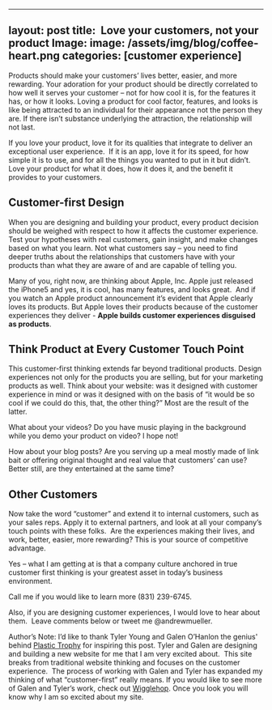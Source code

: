  ---
layout: post
title:  Love your customers, not your product
Image:  image: /assets/img/blog/coffee-heart.png
categories: [customer experience]
---

Products should make your customers’ lives better, easier, and more rewarding. Your adoration for your product should be directly correlated to how well it serves your customer – not for how cool it is, for the features it has, or how it looks. Loving a product for cool factor, features, and looks is like being attracted to an individual for their appearance not the person they are. If there isn’t substance underlying the attraction, the relationship will not last.

If you love your product, love it for its qualities that integrate to deliver an exceptional user experience.  If it is an app, love it for its speed, for how simple it is to use, and for all the things you wanted to put in it but didn’t. Love your product for what it does, how it does it, and the benefit it provides to your customers.

## Customer-first Design
When you are designing and building your product, every product decision should be weighed with respect to how it affects the customer experience. Test your hypotheses with real customers, gain insight, and make changes based on what you learn. Not what customers say – you need to find deeper truths about the relationships that customers have with your products than what they are aware of and are capable of telling you.

Many of you, right now, are thinking about Apple, Inc. Apple just released the iPhone5 and yes, it is cool, has many features, and looks great.  And if you watch an Apple product announcement it’s evident that Apple clearly loves its products. But Apple loves their products because of the customer experiences they deliver - **Apple builds customer experiences disguised as products**.

## Think Product at Every Customer Touch Point
This customer-first thinking extends far beyond traditional products. Design experiences not only for the products you are selling, but for your marketing products as well. Think about your website: was it designed with customer experience in mind or was it designed with on the basis of “it would be so cool if we could do this, that, the other thing?” Most are the result of the latter.

What about your videos? Do you have music playing in the background while you demo your product on video? I hope not!

How about your blog posts? Are you serving up a meal mostly made of link bait or offering original thought and real value that customers’ can use? Better still, are they entertained at the same time?

## Other Customers
Now take the word “customer” and extend it to internal customers, such as your sales reps. Apply it to external partners, and look at all your company’s touch points with these folks.  Are the experiences making their lives, and work, better, easier, more rewarding? This is your source of competitive advantage.

Yes – what I am getting at is that a company culture anchored in true customer first thinking is your greatest asset in today’s business environment.

Call me if you would like to learn more (831) 239-6745.

Also, if you are designing customer experiences, I would love to hear about them.  Leave comments below or tweet me @andrewmueller.

Author’s Note: I’d like to thank Tyler Young and Galen O’Hanlon the genius' behind <a href="http://plastictrophy.com">Plastic Trophy</a> for inspiring this post. Tyler and Galen are designing and building a new website for me that I am very excited about.  This site breaks from traditional website thinking and focuses on the customer experience.  The process of working with Galen and Tyler has expanded my thinking of what “customer-first” really means. If you would like to see more of Galen and Tyler’s work, check out <a href="http://itunes.apple.com/us/app/wigglehop-movies-showtimes/id408430475?mt=8">Wigglehop</a>. Once you look you will know why I am so excited about my site.